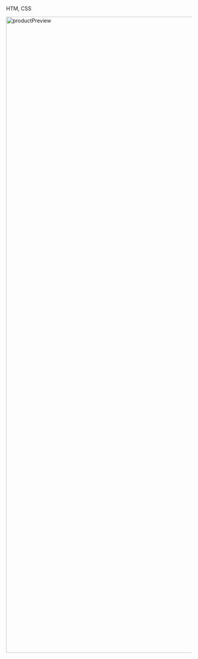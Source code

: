 HTM, CSS


<img width="1728" alt="productPreview" src="https://github.com/BodnarRV/Product_preview/assets/85370164/5db66a5a-9259-4802-a2e3-498a6823d802">
